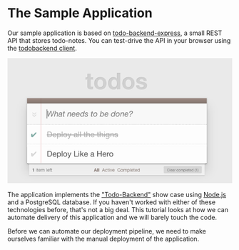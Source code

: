 # The Sample Application

Our sample application is based on [todo-backend-express](https://github.com/Meshcloud/todo-backend-express), a small REST API that stores todo-notes. You can test-drive the API in your browser using the [todobackend client](http://www.todobackend.com/client/index.html?http://todo-backend.cf.onstack.de).

![](/assets/todos.png)

The application implements the ["Todo-Backend"](http://www.todobackend.com/) show case using [Node.js](https://nodejs.org/en/) and a PostgreSQL database. If you haven't worked with either of these technologies before, that's not a big deal. This tutorial looks at how we can automate delivery of this application and we will barely touch the code. 

Before we can automate our deployment pipeline, we need to make ourselves familiar with the manual deployment of the application.